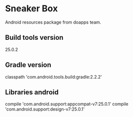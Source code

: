 # Sneaker Box

Android resources package from doapps team.



## Build tools version
25.0.2

## Gradle version
classpath 'com.android.tools.build:gradle:2.2.2'


## Libraries android
compile 'com.android.support:appcompat-v7:25.0.1'
compile 'com.android.support:design-v7:25.0.1'
